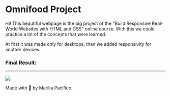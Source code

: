 <h1> Omnifood Project </h1>

<With> Hi! This beautiful webpage is the big project of the "Build Responsive Real-World Websites with HTML and CSS" online course. With this we could practice a lot of the concepts that were learned. </p>

<p> At first it was made only for desktops, than we added responsivity for another devices. </p>

<h3> Final Result: </h3> <hr/>

<img src="img/final-page.png">

<p> Made with 💖 by Marília Pacífico. </p>
